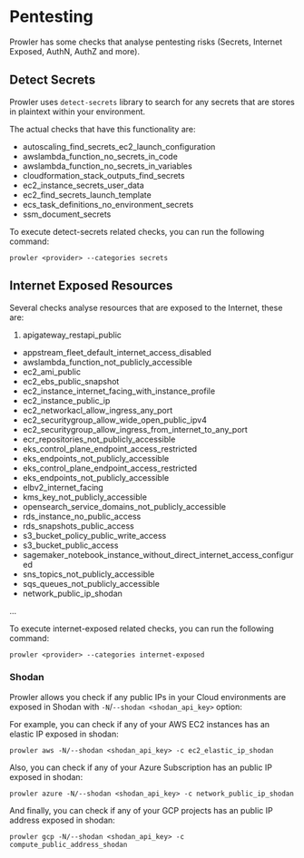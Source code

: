 # Pentesting

Prowler has some checks that analyse pentesting risks (Secrets, Internet Exposed, AuthN, AuthZ and more).

## Detect Secrets

Prowler uses `detect-secrets` library to search for any secrets that are stores in plaintext within your environment.

The actual checks that have this functionality are:

- autoscaling_find_secrets_ec2_launch_configuration
- awslambda_function_no_secrets_in_code
- awslambda_function_no_secrets_in_variables
- cloudformation_stack_outputs_find_secrets
- ec2_instance_secrets_user_data
- ec2_find_secrets_launch_template
- ecs_task_definitions_no_environment_secrets
- ssm_document_secrets

To execute detect-secrets related checks, you can run the following command:

```console
prowler <provider> --categories secrets
```
## Internet Exposed Resources

Several checks analyse resources that are exposed to the Internet, these are:

1. apigateway_restapi_public
- appstream_fleet_default_internet_access_disabled
- awslambda_function_not_publicly_accessible
- ec2_ami_public
- ec2_ebs_public_snapshot
- ec2_instance_internet_facing_with_instance_profile
- ec2_instance_public_ip
- ec2_networkacl_allow_ingress_any_port
- ec2_securitygroup_allow_wide_open_public_ipv4
- ec2_securitygroup_allow_ingress_from_internet_to_any_port
- ecr_repositories_not_publicly_accessible
- eks_control_plane_endpoint_access_restricted
- eks_endpoints_not_publicly_accessible
- eks_control_plane_endpoint_access_restricted
- eks_endpoints_not_publicly_accessible
- elbv2_internet_facing
- kms_key_not_publicly_accessible
- opensearch_service_domains_not_publicly_accessible
- rds_instance_no_public_access
- rds_snapshots_public_access
- s3_bucket_policy_public_write_access
- s3_bucket_public_access
- sagemaker_notebook_instance_without_direct_internet_access_configured
- sns_topics_not_publicly_accessible
- sqs_queues_not_publicly_accessible
- network_public_ip_shodan

...

To execute internet-exposed related checks, you can run the following command:

```console
prowler <provider> --categories internet-exposed
```

### Shodan

Prowler allows you check if any public IPs in your Cloud environments are exposed in Shodan with `-N`/`--shodan <shodan_api_key>` option:

For example, you can check if any of your AWS EC2 instances has an elastic IP exposed in shodan:
```console
prowler aws -N/--shodan <shodan_api_key> -c ec2_elastic_ip_shodan
```
Also, you can check if any of your Azure Subscription has an public IP exposed in shodan:
```console
prowler azure -N/--shodan <shodan_api_key> -c network_public_ip_shodan
```
And finally, you can check if any of your GCP projects has an public IP address exposed in shodan:
```console
prowler gcp -N/--shodan <shodan_api_key> -c compute_public_address_shodan
```
